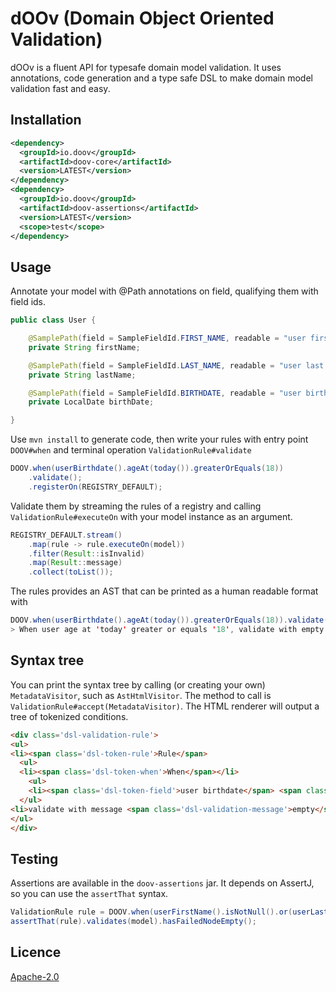 # dOOv (Domain Object Oriented Validation)

dOOv is a fluent API for typesafe domain model validation. It uses annotations, code generation and a type safe DSL to make domain model validation fast and easy.

## Installation

```xml
<dependency>
  <groupId>io.doov</groupId>
  <artifactId>doov-core</artifactId>
  <version>LATEST</version>
</dependency>
<dependency>
  <groupId>io.doov</groupId>
  <artifactId>doov-assertions</artifactId>
  <version>LATEST</version>
  <scope>test</scope>
</dependency>
```

## Usage

Annotate your model with @Path annotations on field, qualifying them with field ids.

```java
public class User {

    @SamplePath(field = SampleFieldId.FIRST_NAME, readable = "user first name")
    private String firstName;

    @SamplePath(field = SampleFieldId.LAST_NAME, readable = "user last name")
    private String lastName;

    @SamplePath(field = SampleFieldId.BIRTHDATE, readable = "user birthdate")
    private LocalDate birthDate;

}
```

Use `mvn install` to generate code, then write your rules with entry point `DOOV#when` and terminal operation `ValidationRule#validate`

```java
DOOV.when(userBirthdate().ageAt(today()).greaterOrEquals(18))
    .validate();
    .registerOn(REGISTRY_DEFAULT);
```

Validate them by streaming the rules of a registry and calling `ValidationRule#executeOn` with your model instance as an argument.

```java
REGISTRY_DEFAULT.stream()
    .map(rule -> rule.executeOn(model))
    .filter(Result::isInvalid)
    .map(Result::message)
    .collect(toList());
```

The rules provides an AST that can be printed as a human readable format with

```java
DOOV.when(userBirthdate().ageAt(today()).greaterOrEquals(18)).validate().readable()
> When user age at 'today' greater or equals '18', validate with empty message
```

## Syntax tree

You can print the syntax tree by calling (or creating your own) `MetadataVisitor`, such as `AstHtmlVisitor`. The method to call is `ValidationRule#accept(MetadataVisitor)`. The HTML renderer will output a tree of tokenized conditions.

```html
<div class='dsl-validation-rule'>
<ul>
<li><span class='dsl-token-rule'>Rule</span>
  <ul>
  <li><span class='dsl-token-when'>When</span></li>
    <ul>
    <li><span class='dsl-token-field'>user birthdate</span> <span class='dsl-token-operator'>age at</span> <span class='dsl-token-value'>today </span> <span class='dsl-token-operator'>greater or equals</span> <span class='dsl-token-value'>18</span></li>
  </ul>
<li>validate with message <span class='dsl-validation-message'>empty</span></li></ul>
</ul>
</div>
```

## Testing

Assertions are available in the `doov-assertions` jar. It depends on AssertJ, so you can use the `assertThat` syntax.

```java
ValidationRule rule = DOOV.when(userFirstName().isNotNull().or(userLastName().isNull())).validate();
assertThat(rule).validates(model).hasFailedNodeEmpty();
```

## Licence

[Apache-2.0](LICENSE)

